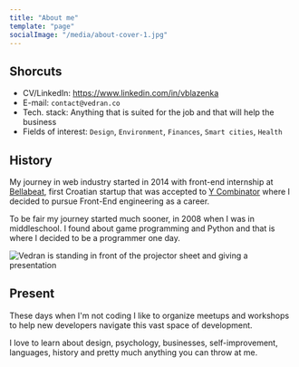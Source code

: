 ```yaml
---
title: "About me"
template: "page"
socialImage: "/media/about-cover-1.jpg"
---
```

## Shorcuts

- CV/LinkedIn: https://www.linkedin.com/in/vblazenka
- E-mail: `contact@vedran.co`
- Tech. stack: Anything that is suited for the job and that will help the business
- Fields of interest: `Design`, `Environment`, `Finances`, `Smart cities`, `Health`

## History
My journey in web industry started in 2014 with front-end internship at [Bellabeat](https://www.bellabeat.com/), first Croatian startup that was accepted to [Y Combinator](https://www.ycombinator.com/) where I decided to pursue Front-End engineering as a career.

To be fair my journey started much sooner, in 2008 when I was in middleschool. I found about game programming and Python and that is where I decided to be a programmer one day.

![Vedran is standing in front of the projector sheet and giving a presentation](/media/about-cover-1.jpg)

## Present
These days when I'm not coding I like to organize meetups and workshops to help new developers navigate this vast space of development.

I love to learn about design, psychology, businesses, self-improvement, languages, history and pretty much anything you can throw at me.

